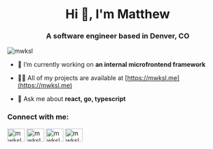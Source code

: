 <h1 align="center">Hi 👋, I'm Matthew</h1>
<h3 align="center">A software engineer based in Denver, CO</h3>

<p align="left"> <img src="https://komarev.com/ghpvc/?username=mwksl&label=Profile%20views&color=0e75b6&style=flat" alt="mwksl" /> </p>

- 🔭 I’m currently working on **an internal microfrontend framework**

- 👨‍💻 All of my projects are available at [https://mwksl.me](https://mwksl.me)

- 💬 Ask me about **react, go, typescript**

<p align="left">
<h3 align="left">Connect with me:</h3>
<a href="https://twitter.com/mwksl" target="blank"><img align="center" src="https://cdn.jsdelivr.net/npm/simple-icons@3.0.1/icons/twitter.svg" alt="mwksl" height="30" width="40" /></a>
<a href="https://linkedin.com/in/mwksl" target="blank"><img align="center" src="https://cdn.jsdelivr.net/npm/simple-icons@3.0.1/icons/linkedin.svg" alt="mwksl" height="30" width="40" /></a>
<a href="https://www.hackerrank.com/mwksl" target="blank"><img align="center" src="https://cdn.jsdelivr.net/npm/simple-icons@3.0.1/icons/hackerrank.svg" alt="mwksl" height="30" width="40" /></a>
<a href="https://www.leetcode.com/mwksl" target="blank"><img align="center" src="https://cdn.jsdelivr.net/npm/simple-icons@3.0.1/icons/leetcode.svg" alt="mwksl" height="30" width="40" /></a>
</p>
